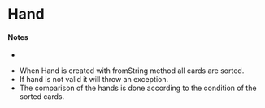 # Hand

#### Notes
- 
* When Hand is created with fromString method all cards are sorted.
* If hand is not valid it will throw an exception.
* The comparison of the hands is done according to the condition of the sorted cards.
